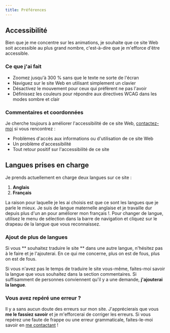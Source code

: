 ```yaml
---
title: Préférences
---
```


## Accessibilité

Bien que je me concentre sur les animations, je souhaite que ce site Web soit accessible au plus grand nombre, c'est-à-dire que je m'efforce d'être accessible.

### Ce que j'ai fait

- Zoomez jusqu'à 300 % sans que le texte ne sorte de l'écran
- Naviguez sur le site Web en utilisant simplement un clavier
- Désactivez le mouvement pour ceux qui préfèrent ne pas l'avoir
- Définissez les couleurs pour répondre aux directives WCAG dans les modes sombre et clair

### Commentaires et coordonnées

Je cherche toujours à améliorer l'accessibilité de ce site Web, [contactez-moi](/contact) si vous rencontrez :

- Problèmes d'accès aux informations ou d'utilisation de ce site Web
- Un problème d'accessibilité
- Tout retour positif sur l'accessibilité de ce site

## Langues prises en charge

Je prends actuellement en charge deux langues sur ce site :

1. **Anglais**
2. **Français**

La raison pour laquelle je les ai choisis est que ce sont les langues que je parle le mieux. Je suis de langue maternelle anglaise et je travaille dur depuis plus d'un an pour améliorer mon français !.
Pour changer de langue, utilisez le menu de sélection dans la barre de navigation et cliquez sur le drapeau de la langue que vous reconnaissez.

### Ajout de plus de langues

Si vous ** souhaitez traduire le site ** dans une autre langue, n'hésitez pas à le faire et je l'ajouterai. En ce qui me concerne, plus on est de fous, plus on est de fous.

Si vous n'avez pas le temps de traduire le site vous-même, faites-moi savoir la langue que vous souhaitez dans la section commentaires. Si suffisamment de personnes conviennent qu'il y a une demande, **j'ajouterai la langue**.

### Vous avez repéré une erreur ?

Il y a sans aucun doute des erreurs sur mon site. J'apprécierais que vous **me le fassiez savoir** et je m'efforcerai de corriger les erreurs. Si vous repérez une faute de frappe ou une erreur grammaticale, faites-le-moi savoir en [me contactant](/contact) !
